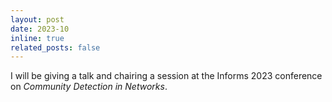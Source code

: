 ```yaml
---
layout: post
date: 2023-10
inline: true
related_posts: false
---
```


I will be giving a talk and chairing a session at the Informs 2023 conference on *Community Detection in Networks*.
